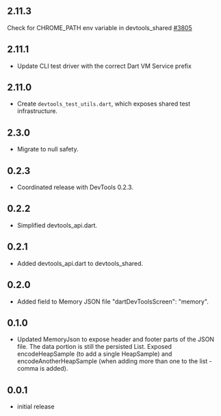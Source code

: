 ## 2.11.3
Check for CHROME_PATH env variable in devtools_shared [#3805](https://github.com/flutter/devtools/pull/3805)

## 2.11.1
- Update CLI test driver with the correct Dart VM Service prefix
## 2.11.0
- Create `devtools_test_utils.dart`, which exposes shared test infrastructure.  
## 2.3.0
- Migrate to null safety.
## 0.2.3
- Coordinated release with DevTools 0.2.3.
## 0.2.2
- Simplified devtools_api.dart.
## 0.2.1
- Added devtools_api.dart to devtools_shared.
## 0.2.0
- Added field to Memory JSON file "dartDevToolsScreen": "memory".
## 0.1.0
- Updated MemoryJson to expose header and footer parts of the JSON file. The data portion is still the persisted List<HeapSample>.  Exposed encodeHeapSample (to add a single HeapSample) and encodeAnotherHeapSample (when adding more than one to the list - comma is added).
## 0.0.1
- initial release
